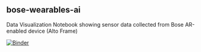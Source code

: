 ## bose-wearables-ai

Data Visualization Notebook showing sensor data collected from Bose AR-enabled device (Alto Frame)

[![Binder](https://mybinder.org/badge_logo.svg)](https://mybinder.org/v2/gh/bosedevs/bose-wearables-ai/master?filepath=BoseARWearables.ipynb)
